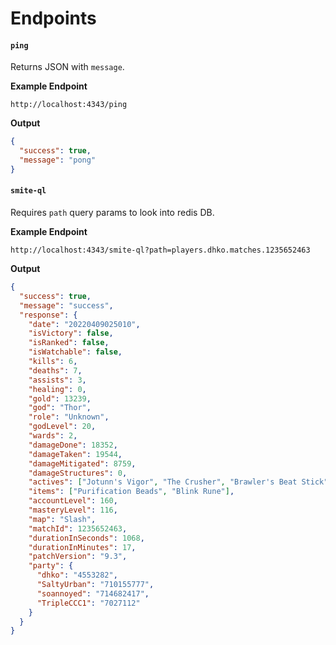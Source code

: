 # Endpoints

#### `ping`

Returns JSON with `message`.

**Example Endpoint**

```
http://localhost:4343/ping
```

**Output**

```json
{
  "success": true,
  "message": "pong"
}
```

#### `smite-ql`

Requires `path` query params to look into redis DB.

**Example Endpoint**

```
http://localhost:4343/smite-ql?path=players.dhko.matches.1235652463
```

**Output**

```json
{
  "success": true,
  "message": "success",
  "response": {
    "date": "20220409025010",
    "isVictory": false,
    "isRanked": false,
    "isWatchable": false,
    "kills": 6,
    "deaths": 7,
    "assists": 3,
    "healing": 0,
    "gold": 13239,
    "god": "Thor",
    "role": "Unknown",
    "godLevel": 20,
    "wards": 2,
    "damageDone": 18352,
    "damageTaken": 19544,
    "damageMitigated": 8759,
    "damageStructures": 0,
    "actives": ["Jotunn's Vigor", "The Crusher", "Brawler's Beat Stick", "Bloodforge", "Soul Eater", ""],
    "items": ["Purification Beads", "Blink Rune"],
    "accountLevel": 160,
    "masteryLevel": 116,
    "map": "Slash",
    "matchId": 1235652463,
    "durationInSeconds": 1068,
    "durationInMinutes": 17,
    "patchVersion": "9.3",
    "party": {
      "dhko": "4553282",
      "SaltyUrban": "710155777",
      "soannoyed": "714682417",
      "TripleCCC1": "7027112"
    }
  }
}
```
